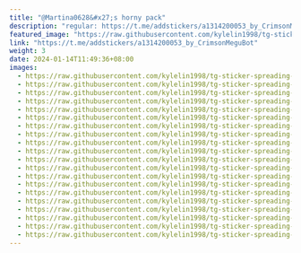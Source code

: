```yaml
---
title: "@Martina0628&#x27;s horny pack"
description: "regular: https://t.me/addstickers/a1314200053_by_CrimsonMeguBot"
featured_image: "https://raw.githubusercontent.com/kylelin1998/tg-sticker-spreading-worldwide-images/main/img/a712f6c6-b680-41e7-b9b3-e9c83efc7611.jpg"
link: "https://t.me/addstickers/a1314200053_by_CrimsonMeguBot"
weight: 3
date: 2024-01-14T11:49:36+08:00
images:
  - https://raw.githubusercontent.com/kylelin1998/tg-sticker-spreading-worldwide-images/main/img/a712f6c6-b680-41e7-b9b3-e9c83efc7611.jpg
  - https://raw.githubusercontent.com/kylelin1998/tg-sticker-spreading-worldwide-images/main/img/3e7af874-554f-4670-9d7a-7ff5019010fc.jpg
  - https://raw.githubusercontent.com/kylelin1998/tg-sticker-spreading-worldwide-images/main/img/9c1e4cc7-2fa4-4af2-b744-a9bcc3c9c3fe.jpg
  - https://raw.githubusercontent.com/kylelin1998/tg-sticker-spreading-worldwide-images/main/img/544d9ee7-8bff-475d-923d-f494a8abad23.jpg
  - https://raw.githubusercontent.com/kylelin1998/tg-sticker-spreading-worldwide-images/main/img/5ab0f9be-785a-4260-ab47-33e176b29adf.jpg
  - https://raw.githubusercontent.com/kylelin1998/tg-sticker-spreading-worldwide-images/main/img/393a5b8d-0cb5-44f3-b4a7-2e757961f01a.jpg
  - https://raw.githubusercontent.com/kylelin1998/tg-sticker-spreading-worldwide-images/main/img/273448fa-a34d-4654-8827-998e38ddce6c.jpg
  - https://raw.githubusercontent.com/kylelin1998/tg-sticker-spreading-worldwide-images/main/img/14fff9a0-e884-4f24-bcdc-15edce40e72d.jpg
  - https://raw.githubusercontent.com/kylelin1998/tg-sticker-spreading-worldwide-images/main/img/770b0913-de53-4e81-8855-d6b0c13bd67c.jpg
  - https://raw.githubusercontent.com/kylelin1998/tg-sticker-spreading-worldwide-images/main/img/5bd465fd-67dc-4def-a16b-11693b0077b8.jpg
  - https://raw.githubusercontent.com/kylelin1998/tg-sticker-spreading-worldwide-images/main/img/1cbf7cf2-aedb-4640-a7f7-ed86c2734561.jpg
  - https://raw.githubusercontent.com/kylelin1998/tg-sticker-spreading-worldwide-images/main/img/4611e6d0-0c86-4204-b3bd-26b52e69203a.jpg
  - https://raw.githubusercontent.com/kylelin1998/tg-sticker-spreading-worldwide-images/main/img/c48635b5-d71b-4f80-be2d-ccabeff30ae9.jpg
  - https://raw.githubusercontent.com/kylelin1998/tg-sticker-spreading-worldwide-images/main/img/6d49d037-ac7e-42a7-a421-dcdaf5562d19.jpg
  - https://raw.githubusercontent.com/kylelin1998/tg-sticker-spreading-worldwide-images/main/img/44e18b55-8827-4d92-8173-eef6870e5835.jpg
  - https://raw.githubusercontent.com/kylelin1998/tg-sticker-spreading-worldwide-images/main/img/8573c089-a0ad-4424-8acf-aef3d95714ff.jpg
  - https://raw.githubusercontent.com/kylelin1998/tg-sticker-spreading-worldwide-images/main/img/2fdceaf0-4ab6-49dd-a34e-d1e4fdfbcc13.jpg
  - https://raw.githubusercontent.com/kylelin1998/tg-sticker-spreading-worldwide-images/main/img/cecb8e59-c96e-4b6d-b282-afb70b00ed51.jpg
  - https://raw.githubusercontent.com/kylelin1998/tg-sticker-spreading-worldwide-images/main/img/a15ff3df-7478-40b9-8301-65a6ee10981f.jpg
  - https://raw.githubusercontent.com/kylelin1998/tg-sticker-spreading-worldwide-images/main/img/8f976ae5-ffb6-4f53-a566-c2745b178b6e.jpg
---
```


